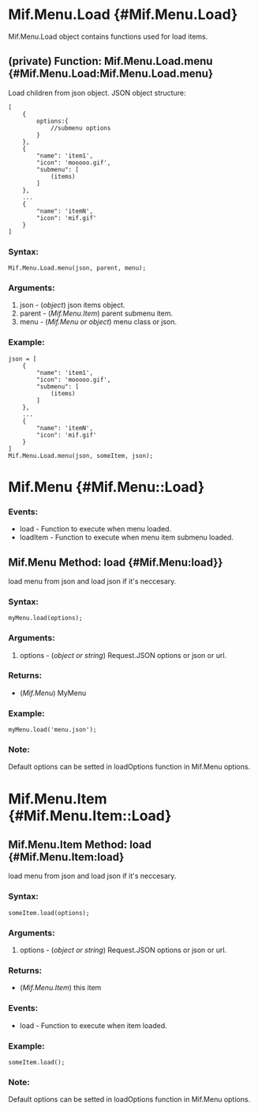 Mif.Menu.Load {#Mif.Menu.Load}
==============================
Mif.Menu.Load object contains functions used for load items.


(private) Function: Mif.Menu.Load.menu {#Mif.Menu.Load:Mif.Menu.Load.menu}
--------------------------------------------------------------------------
	
Load children from json object. JSON object structure:

	[	
		{
			options:{
				//submenu options
			}
		},
		{
			"name": 'item1',
			"icon": 'mooooo.gif',
			"submenu": [
				(items)
			]
		},
		...
		{
			"name": 'itemN',
			"icon": 'mif.gif'
		}
	]
	
### Syntax:

	Mif.Menu.Load.menu(json, parent, menu);

### Arguments:

1. json  - (*object*) json items object.
2. parent - (*Mif.Menu.Item*) parent submenu item.
3. menu - (*Mif.Menu or object*) menu class or json.

### Example:

	json = [	
		{
			"name": 'item1',
			"icon": 'mooooo.gif',
			"submenu": [
				(items)
			]
		},
		...
		{
			"name": 'itemN',
			"icon": 'mif.gif'
		}
	]
	Mif.Menu.Load.menu(json, someItem, json);



	
Mif.Menu {#Mif.Menu::Load}
==========================

### Events:
* load         - Function to execute when menu loaded.
* loadItem     - Function to execute when menu item submenu loaded.
	
Mif.Menu Method: load {#Mif.Menu:load}}
---------------------------------------

load menu from json and load json if it's neccesary.

### Syntax:

	myMenu.load(options);
	
### Arguments:

1. options - (*object or string*) Request.JSON options or json or url.

### Returns:

* (*Mif.Menu*) MyMenu

### Example:
	
	myMenu.load('menu.json');

### Note:
Default options can be setted in loadOptions function in Mif.Menu options.

Mif.Menu.Item {#Mif.Menu.Item::Load}
====================================
	
Mif.Menu.Item Method: load {#Mif.Menu.Item:load}
------------------------------------------------

load menu from json and load json if it's neccesary.

### Syntax:

	someItem.load(options);
	
### Arguments:

1. options - (*object or string*) Request.JSON options or json or url.

### Returns:

* (*Mif.Menu.Item*) this item

### Events:

* load  - Function to execute when item loaded.

### Example:
	
	someItem.load();

### Note:
Default options can be setted in loadOptions function in Mif.Menu options.
